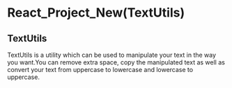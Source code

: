 # React_Project_New(TextUtils)
<h2>TextUtils</h2>
TextUtils is a utility which can be used to manipulate your text in the way you want.You can remove extra space, copy the manipulated text as well as convert your text from uppercase to lowercase and lowercase to uppercase.
